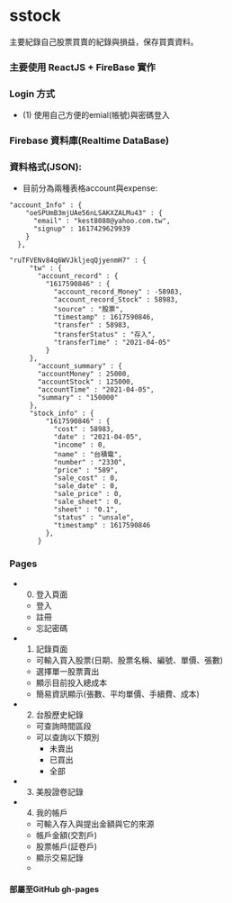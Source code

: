 # sstock

主要紀錄自己股票買賣的紀錄與損益，保存買賣資料。
### 主要使用 ReactJS + FireBase 實作

### Login 方式 
  - (1) 使用自己方便的emial(帳號)與密碼登入

### Firebase 資料庫(Realtime DataBase)
 
### 資料格式(JSON):
- 目前分為兩種表格account與expense:
```javascripts=
"account_Info" : {
    "oeSPUmB3mjUAe56nLSAKXZALMu43" : {
      "email" : "kest8088@yahoo.com.tw",
      "signup" : 1617429629939
    }
  },
 ```
 ```json=
"ruTFVENv84q6WVJkljeqQjyenmH7" : {
      "tw" : {
        "account_record" : {
          "1617590846" : {
            "account_record_Money" : -58983,
            "account_record_Stock" : 58983,
            "source" : "股票",
            "timestamp" : 1617590846,
            "transfer" : 58983,
            "transferStatus" : "存入",
            "transferTime" : "2021-04-05"
          }
      },
        "account_summary" : {
        "accountMoney" : 25000,
        "accountStock" : 125000,
        "accountTime" : "2021-04-05",
        "summary" : "150000"
      },
      "stock_info" : {
          "1617590846" : {
            "cost" : 58983,
            "date" : "2021-04-05",
            "income" : 0,
            "name" : "台積電",
            "number" : "2330",
            "price" : "589",
            "sale_cost" : 0,
            "sale_date" : 0,
            "sale_price" : 0,
            "sale_sheet" : 0,
            "sheet" : "0.1",
            "status" : "unsale",
            "timestamp" : 1617590846
          },
        }
 ```
### Pages
- 0. 登入頁面
    - 登入
    - 註冊
    - 忘記密碼 
- 1. 記錄頁面
    - 可輸入買入股票(日期、股票名稱、編號、單價、張數)
    - 選擇單一股票賣出
    - 顯示目前投入總成本
    - 簡易資訊顯示(張數、平均單價、手續費、成本)
- 2. 台股歷史紀錄
    - 可查詢時間區段
    - 可以查詢以下類別
      - 未賣出
      - 已買出
      - 全部
- 3. 美股證卷記錄
- 4. 我的帳戶
    - 可輸入存入與提出金額與它的來源
    - 帳戶金額(交割戶)
    - 股票帳戶(証卷戶)
    - 顯示交易記錄
    - 
#### 部屬至GitHub gh-pages

